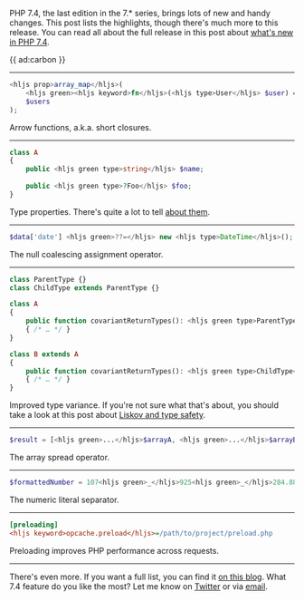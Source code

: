 PHP 7.4, the last edition in the 7.* series, brings lots of new and handy changes. This post lists the highlights, though there's much more to this release. You can read all about the full release in this post about [what's new in PHP 7.4](/blog/new-in-php-74).

{{ ad:carbon }}

---

```php
<hljs prop>array_map</hljs>(
    <hljs green><hljs keyword>fn</hljs>(<hljs type>User</hljs> $user) => $user->id</hljs>,
    $users
);
```

Arrow functions, a.k.a. short closures.

---

```php
class A
{
    public <hljs green type>string</hljs> $name;
    
    public <hljs green type>?Foo</hljs> $foo;
}
```

Type properties. There's quite a lot to tell [about them](/blog/typed-properties-in-php-74).

---

```php
$data['date'] <hljs green>??=</hljs> new <hljs type>DateTime</hljs>();
```

The null coalescing assignment operator.

---

```php
class ParentType {}
class ChildType extends ParentType {}

class A
{
    public function covariantReturnTypes(): <hljs green type>ParentType</hljs>
    { /* … */ }
}

class B extends A
{
    public function covariantReturnTypes(): <hljs green type>ChildType</hljs>
    { /* … */ }
}
```

Improved type variance. If you're not sure what that's about, you should take a look at this post about [Liskov and type safety](/blog/liskov-and-type-safety).

---

```php
$result = [<hljs green>...</hljs>$arrayA, <hljs green>...</hljs>$arrayB];
```

The array spread operator.

---

```php
$formattedNumber = 107<hljs green>_</hljs>925<hljs green>_</hljs>284.88;
```

The numeric literal separator.

---

```ini
[preloading]
<hljs keyword>opcache.preload</hljs>=/path/to/project/preload.php
```

Preloading improves PHP performance across requests.

---

There's even more. If you want a full list, you can find it [on this blog](/blog/new-in-php-74).
What 7.4 feature do you like the most? Let me know on [Twitter](*https://twitter.com/brendt_gd) or via [email](mailto:brendt@stitcher.io).
